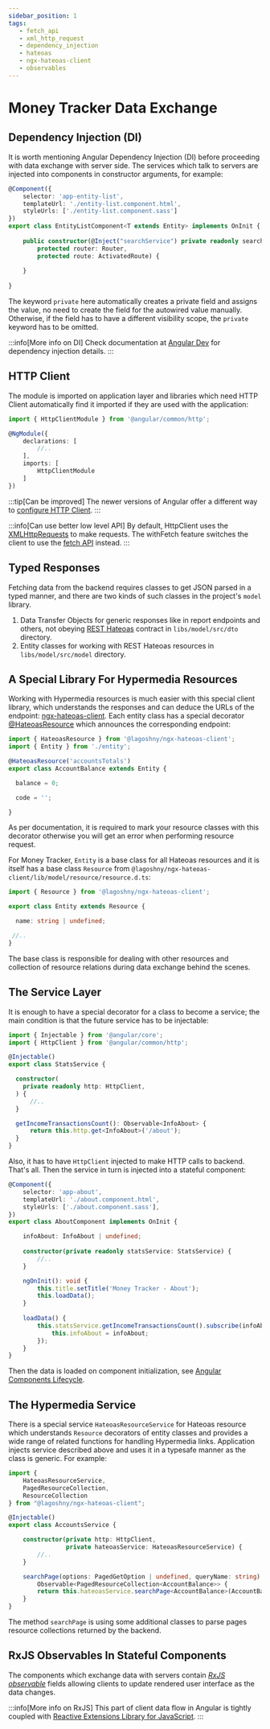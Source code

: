 ```yaml
---
sidebar_position: 1
tags:
   - fetch_api
   - xml_http_request
   - dependency_injection
   - hateoas
   - ngx-hateoas-client
   - observables
---
```


# Money Tracker Data Exchange

## Dependency Injection (DI)

It is worth mentioning Angular Dependency Injection (DI) before proceeding with
data exchange with server side. The services which talk to servers are injected into components
in constructor arguments, for example:

````typescript jsx title="libs/shared-components/src/lib/components/entity-list/entity-list.component.ts"
@Component({
    selector: 'app-entity-list',
    templateUrl: './entity-list.component.html',
    styleUrls: ['./entity-list.component.sass']
})
export class EntityListComponent<T extends Entity> implements OnInit {
    
    public constructor(@Inject("searchService") private readonly searchService: SearchService<T>,
        protected router: Router,
        protected route: ActivatedRoute) {
        
    }
    
}

````
The keyword `private` here automatically creates a private field and assigns the value,
no need to create the field for the autowired value manually. Otherwise, if the field has to have a different
visibility scope, the `private` keyword has to be omitted.

:::info[More info on DI]
Check documentation at [Angular Dev](https://angular.dev/guide/di) for dependency injection
details.
:::

## HTTP Client

The module is imported on application layer and libraries which need HTTP Client automatically
find it imported if they are used with the application:

````typescript title="apps/money-tracker-ui/src/app/app.module.ts"
import { HttpClientModule } from '@angular/common/http';

@NgModule({
    declarations: [
        //..   
    ],
    imports: [
        HttpClientModule
    ]
})
````
:::tip[Can be improved]
The newer versions of Angular offer a different way to
[configure HTTP Client](https://angular.dev/guide/http/setup#httpclientmodule-based-configuration).
:::

:::info[Can use better low level API]
By default, HttpClient uses the [XMLHttpRequests](https://developer.mozilla.org/en-US/docs/Web/API/XMLHttpRequest)
to make requests. The withFetch feature switches the client to use the [fetch API](https://www.w3schools.com/js/js_api_fetch.asp)
instead.
:::

## Typed Responses

Fetching data from the backend requires classes to get JSON parsed in a typed manner, and there are
two kinds of such classes in the project's `model` library.

1. Data Transfer Objects for generic responses like in report endpoints and others,
   not obeying [REST Hateoas](https://en.wikipedia.org/wiki/HATEOAS) contract in `libs/model/src/dto` directory.
2. Entity classes for working with REST Hateoas resources in `libs/model/src/model` directory.

## A Special Library For Hypermedia Resources

Working with Hypermedia resources is much easier with this special client library, which understands the responses and
can deduce the URLs of the endpoint: [ngx-hateoas-client](https://github.com/lagoshny/ngx-hateoas-client).
Each entity class has a special decorator [@HateoasResource](https://github.com/lagoshny/ngx-hateoas-client) which announces
the corresponding endpoint:

````typescript title="libs/model/src/model/account-balance.ts"
import { HateoasResource } from '@lagoshny/ngx-hateoas-client';
import { Entity } from './entity';

@HateoasResource('accountsTotals')
export class AccountBalance extends Entity {

  balance = 0;

  code = '';

}
````
As per documentation, it is required to mark your resource
classes with this decorator otherwise you will get an error when performing resource request.

For Money Tracker, `Entity` is a base class for all Hateoas resources and it is itself
has a base class `Resource` from `@lagoshny/ngx-hateoas-client/lib/model/resource/resource.d.ts`:

````typescript title="libs/model/src/model/entity.ts"
import { Resource } from '@lagoshny/ngx-hateoas-client';

export class Entity extends Resource {

  name: string | undefined;

 //..
}

````
The base class is responsible for dealing with other resources and collection of
resource relations during data exchange behind the scenes.

## The Service Layer

It is enough to have a special decorator for a class to become a service; the main
condition is that the future service has to be injectable:

````typescript title="apps/money-tracker-ui/src/app/about/about.component.ts"
import { Injectable } from '@angular/core';
import { HttpClient } from '@angular/common/http';

@Injectable()
export class StatsService {

  constructor(
    private readonly http: HttpClient,
  ) {
      //..
  }

  getIncomeTransactionsCount(): Observable<InfoAbout> {
      return this.http.get<InfoAbout>('/about');
  }
}

````

Also, it has to have `HttpClient` injected to make HTTP calls to backend. That's all.
Then the service in turn is injected into a stateful component:

````typescript title="apps/money-tracker-ui/src/app/about/about.component.ts"
@Component({
    selector: 'app-about',
    templateUrl: './about.component.html',
    styleUrls: ['./about.component.sass'],
})
export class AboutComponent implements OnInit {

    infoAbout: InfoAbout | undefined;
    
    constructor(private readonly statsService: StatsService) {
        //..
    }

    ngOnInit(): void {
        this.title.setTitle('Money Tracker - About');
        this.loadData();
    }
    
    loadData() {
        this.statsService.getIncomeTransactionsCount().subscribe(infoAbout => {
            this.infoAbout = infoAbout;
        });
    }
}
````
Then the data is loaded on component initialization,
see [Angular Components Lifecycle](https://angular.dev/guide/components/lifecycle#).

## The Hypermedia Service

There is a special service `HateoasResourceService` for Hateoas resource which understands 
`Resource` decorators of
entity classes and provides a wide range of related functions for
handling Hypermedia links. Application injects service described above and
uses it in a typesafe manner as the class is generic. For example:

````typescript title="libs/shared-components/src/lib/service/accounts.service.ts"
import { 
    HateoasResourceService,
    PagedResourceCollection,
    ResourceCollection
} from "@lagoshny/ngx-hateoas-client";

@Injectable()
export class AccountsService {

    constructor(private http: HttpClient,
                private hateoasService: HateoasResourceService) {
        //..
    }

    searchPage(options: PagedGetOption | undefined, queryName: string):
        Observable<PagedResourceCollection<AccountBalance>> {
        return this.hateoasService.searchPage<AccountBalance>(AccountBalance, queryName, options);
    }
}
````
The method `searchPage` is using some additional classes to parse pages resource
collections returned by the backend.

## RxJS Observables In Stateful Components

The components which exchange data with servers contain [<i>RxJS observable</i>](https://rxjs.dev/guide/observable) fields allowing
clients to update rendered user interface as the data changes.

:::info[More info on RxJS]
This part of client data flow in Angular is tightly coupled
with [Reactive Extensions Library for JavaScript](https://rxjs.dev/).
:::
